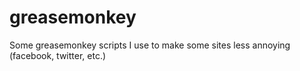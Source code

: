 # greasemonkey
Some greasemonkey scripts I use to make some sites less annoying (facebook, twitter, etc.)
